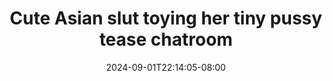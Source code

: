 --- 
title: "Cute Asian slut toying her tiny pussy tease chatroom"
description: "streaming   Cute Asian slut toying her tiny pussy tease chatroom instagram video full terbaru"
date: 2024-09-01T22:14:05-08:00
file_code: "tc30m3ie9k55"
draft: false
cover: "6wqqdk38m7laf692.jpg"
tags: ["Cute", "Asian", "slut", "toying", "her", "tiny", "pussy", "tease", "chatroom", "bokep-indo", "bokep-viral", "bokep-ig"]
length: 204
fld_id: "1399316"
foldername: "AB010"
categories: ["AB010"]
views: 24
---